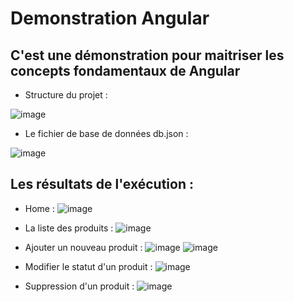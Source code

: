 # Demonstration Angular

## C'est une démonstration pour maitriser les concepts fondamentaux de Angular
- Structure du projet :
  
![image](https://github.com/HousnaAghzer/Aghzer-Housna-JEE/assets/123586109/0d8cce2d-d6c9-4164-9463-a53417cf89d6)

- Le fichier de base de données db.json :
  
![image](https://github.com/HousnaAghzer/Aghzer-Housna-JEE/assets/123586109/db5bd028-458b-462f-96ce-f076d9a71037)


## Les résultats de l'exécution :
- Home :
![image](https://github.com/HousnaAghzer/Aghzer-Housna-JEE/assets/123586109/8877a6c5-7778-434f-8b28-d3b7ca1c3807)

- La liste des produits :
![image](https://github.com/HousnaAghzer/Aghzer-Housna-JEE/assets/123586109/914a20a3-2387-4853-8026-2ba126d0b0f0)

- Ajouter un nouveau produit :
![image](https://github.com/HousnaAghzer/Aghzer-Housna-JEE/assets/123586109/8728e084-28ae-4ae1-b2db-0d818d11ed47)
![image](https://github.com/HousnaAghzer/Aghzer-Housna-JEE/assets/123586109/c15c1ec2-d0eb-4c9f-8c42-8eb174fd89d3)


- Modifier le statut d'un produit :
![image](https://github.com/HousnaAghzer/Aghzer-Housna-JEE/assets/123586109/658bc220-b0e2-4b1f-aa6d-3f9a15ba44e0)

- Suppression d'un produit :
![image](https://github.com/HousnaAghzer/Aghzer-Housna-JEE/assets/123586109/de1628d2-e116-4645-bebd-f072b677be5d)





